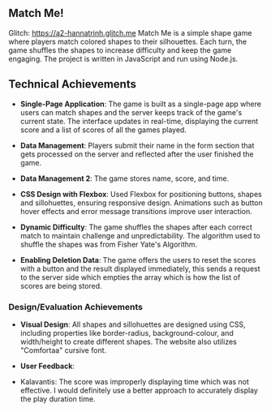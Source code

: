 ## Match Me!
Glitch: https://a2-hannatrinh.glitch.me
Match Me is a simple shape game where players match colored shapes to their silhouettes. Each turn, the game shuffles the shapes to increase difficulty and keep the game engaging. The project is written in JavaScript and run using Node.js.

## Technical Achievements
- **Single-Page Application**: The game is built as a single-page app where users can match shapes and the server keeps track of the game's current state. The interface updates in real-time, displaying the current score and a list of scores of all the games played.

- **Data Management**: Players submit their name in the form section that gets processed on the server and reflected after the user finished the game.

- **Data Management 2**: The game stores name, score, and time.

- **CSS Design with Flexbox**: Used Flexbox for positioning buttons, shapes and sillohuettes, ensuring responsive design. Animations such as button hover effects and error message transitions improve user interaction.

- **Dynamic Difficulty**: The game shuffles the shapes after each correct match to maintain challenge and unpredictability. The algorithm used to shuffle the shapes was from Fisher Yate's Algorithm.

- **Enabling Deletion Data**: The game offers the users to reset the scores with a button and the result displayed immediately, this sends a request to the server side which empties the array which is how the list of scores are being stored.

### Design/Evaluation Achievements
- **Visual Design**: All shapes and sillohuettes are designed using CSS, including properties like border-radius, background-colour, and width/height to create different shapes. The website also utilizes "Comfortaa" cursive font.

- **User Feedback**: 
- Kalavantis: The score was improperly displaying time which was not effective. I would definitely use a better approach to accurately display the play duration time.
